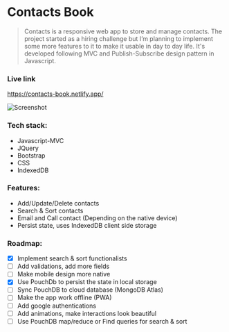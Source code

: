 # Contacts Book

> Contacts is a responsive web app to store and manage contacts. The
> project started as a hiring challenge but I’m planning to implement
> some more features to it to make it usable in day to day life. It's developed following MVC and Publish-Subscribe design pattern in Javascript.

### Live link

https://contacts-book.netlify.app/

![Screenshot](https://res.cloudinary.com/dracarys/image/upload/v1595049717/contacts_book.png)

### Tech stack:

- Javascript-MVC
- JQuery
- Bootstrap
- CSS
- IndexedDB

### Features:

- Add/Update/Delete contacts
- Search & Sort contacts
- Email and Call contact (Depending on the native device)
- Persist state, uses IndexedDB client side storage

### Roadmap:

 - [x] Implement search & sort functionalists
 - [ ] Add validations, add more fields
 - [ ] Make mobile design more native
 - [x] Use PouchDb to persist the state in local storage
 - [ ] Sync PouchDB to cloud database (MongoDB Atlas)
 - [ ] Make the app work offline (PWA)
 - [ ] Add google authentications
 - [ ] Add animations, make interactions look beautiful
 - [ ] Use PouchDB map/reduce or Find queries for search & sort
